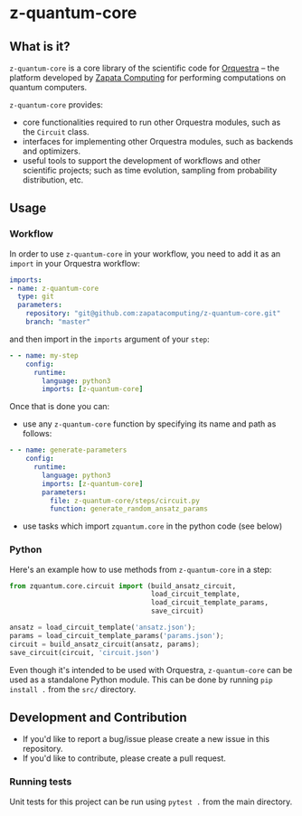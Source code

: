# z-quantum-core

## What is it?

`z-quantum-core` is a core library of the scientific code for [Orquestra](https://www.zapatacomputing.com/orquestra/) – the platform developed by [Zapata Computing](https://www.zapatacomputing.com) for performing computations on quantum computers.

`z-quantum-core` provides:
- core functionalities required to run other Orquestra modules, such as the `Circuit` class.
- interfaces for implementing other Orquestra modules, such as backends and optimizers.
- useful tools to support the development of workflows and other scientific projects; such as time evolution, sampling from probability distribution, etc.


## Usage

### Workflow
In order to use `z-quantum-core` in your workflow, you need to add it as an `import` in your Orquestra workflow:

```yaml
imports:
- name: z-quantum-core
  type: git
  parameters:
    repository: "git@github.com:zapatacomputing/z-quantum-core.git"
    branch: "master"
```

and then import in the `imports` argument of your `step`:

```yaml
- - name: my-step
    config:
      runtime:
        language: python3
        imports: [z-quantum-core]
```

Once that is done you can:
- use any `z-quantum-core` function by specifying its name and path as follows:
```yaml
- - name: generate-parameters
    config:
      runtime:
        language: python3
        imports: [z-quantum-core]
        parameters:
          file: z-quantum-core/steps/circuit.py
          function: generate_random_ansatz_params
```
- use tasks which import `zquantum.core` in the python code (see below)

### Python

Here's an example how to use methods from `z-quantum-core` in a step:

```python
from zquantum.core.circuit import (build_ansatz_circuit,
                                   load_circuit_template,
                                   load_circuit_template_params,
                                   save_circuit)

ansatz = load_circuit_template('ansatz.json');
params = load_circuit_template_params('params.json');
circuit = build_ansatz_circuit(ansatz, params);
save_circuit(circuit, 'circuit.json')
```

Even though it's intended to be used with Orquestra, `z-quantum-core` can be used as a standalone Python module.
This can be done by running `pip install .` from the `src/` directory.

## Development and Contribution

- If you'd like to report a bug/issue please create a new issue in this repository.
- If you'd like to contribute, please create a pull request.

### Running tests

Unit tests for this project can be run using `pytest .` from the main directory.
